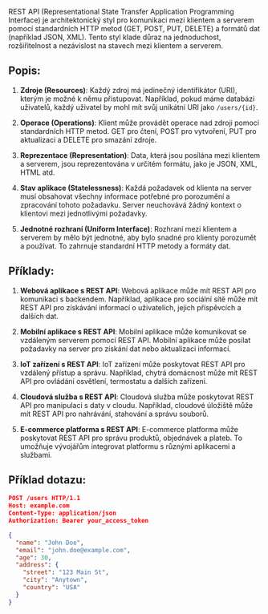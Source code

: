   
REST API (Representational State Transfer Application Programming Interface) je architektonický styl pro komunikaci mezi klientem a serverem pomocí standardních HTTP metod (GET, POST, PUT, DELETE) a formátů dat (například JSON, XML). Tento styl klade důraz na jednoduchost, rozšiřitelnost a nezávislost na stavech mezi klientem a serverem.

## Popis:

1. **Zdroje (Resources)**: Každý zdroj má jedinečný identifikátor (URI), kterým je možné k němu přistupovat. Například, pokud máme databázi uživatelů, každý uživatel by mohl mít svůj unikátní URI jako `/users/{id}`.

2. **Operace (Operations)**: Klient může provádět operace nad zdroji pomocí standardních HTTP metod. GET pro čtení, POST pro vytvoření, PUT pro aktualizaci a DELETE pro smazání zdroje.

3. **Reprezentace (Representation)**: Data, která jsou posílána mezi klientem a serverem, jsou reprezentována v určitém formátu, jako je JSON, XML, HTML atd.

4. **Stav aplikace (Statelessness)**: Každá požadavek od klienta na server musí obsahovat všechny informace potřebné pro porozumění a zpracování tohoto požadavku. Server neuchovává žádný kontext o klientovi mezi jednotlivými požadavky.

5. **Jednotné rozhraní (Uniform Interface)**: Rozhraní mezi klientem a serverem by mělo být jednotné, aby bylo snadné pro klienty porozumět a používat. To zahrnuje standardní HTTP metody a formáty dat.


## Příklady:

1. **Webová aplikace s REST API**: Webová aplikace může mít REST API pro komunikaci s backendem. Například, aplikace pro sociální sítě může mít REST API pro získávání informací o uživatelích, jejich příspěvcích a dalších dat.
    
2. **Mobilní aplikace s REST API**: Mobilní aplikace může komunikovat se vzdáleným serverem pomocí REST API. Mobilní aplikace může posílat požadavky na server pro získání dat nebo aktualizaci informací.
    
3. **IoT zařízení s REST API**: IoT zařízení může poskytovat REST API pro vzdálený přístup a správu. Například, chytrá domácnost může mít REST API pro ovládání osvětlení, termostatu a dalších zařízení.
    
4. **Cloudová služba s REST API**: Cloudová služba může poskytovat REST API pro manipulaci s daty v cloudu. Například, cloudové úložiště může mít REST API pro nahrávání, stahování a správu souborů.
    
5. **E-commerce platforma s REST API**: E-commerce platforma může poskytovat REST API pro správu produktů, objednávek a plateb. To umožňuje vývojářům integrovat platformu s různými aplikacemi a službami.

## Příklad dotazu:

``` JSON
POST /users HTTP/1.1
Host: example.com
Content-Type: application/json
Authorization: Bearer your_access_token

{
  "name": "John Doe",
  "email": "john.doe@example.com",
  "age": 30,
  "address": {
    "street": "123 Main St",
    "city": "Anytown",
    "country": "USA"
  }
}
```